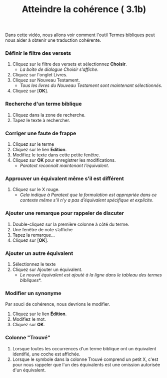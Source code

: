 ﻿---
title: Atteindre la cohérence ( 3.1b)
---
Dans cette vidéo, nous allons voir comment l'outil Termes bibliques peut nous aider à obtenir une traduction cohérente.

### Définir le filtre des versets

1.  Cliquez sur le filtre des versets et sélectionnez **Choisir**.  
     -  *La boîte de dialogue Choisir s’affiche*.
1.  Cliquez sur l'onglet Livres.
1.  Cliquez sur Nouveau Testament.
     -  *Tous les livres du Nouveau Testament sont maintenant sélectionnés*.
1.  Cliquez sur [**OK**].

### Recherche d'un terme biblique

1.  Cliquez dans la zone de recherche.
1.  Tapez le texte à rechercher.

### Corriger une faute de frappe

1.  Cliquez sur le terme
2.  Cliquez sur le lien **Édition**.
3.  Modifiez le texte dans cette petite fenêtre.
4.  Cliquez sur **OK** pour enregistrer les modifications.  
     -  *Paratext reconnaît maintenant l’équivalent*.

### Approuver un équivalent même s'il est différent

1.  Cliquez sur le X rouge.  
     -  *Cela indique à Paratext que la formulation est appropriée dans ce contexte même s'il n'y a pas d’équivalent spécifique et explicite*.

### Ajouter une remarque pour rappeler de discuter

1.  Double-cliquez sur la première colonne à côté du terme.
1.  Une fenêtre de note s’affiche
1.  Tapez la remarque…
1.  Cliquez sur [**OK**].

### Ajouter un autre équivalent

1.  Sélectionnez le texte
1.  Cliquez sur Ajouter un équivalent.
     -  *Le nouvel équivalent est ajouté à la ligne dans le tableau des termes bibliques**.

### Modifier un synonyme

Par souci de cohérence, nous devrions le modifier.

1.  Cliquez sur le lien  **Édition**.
1.  Modifiez le mot.
1.  Cliquez sur **OK**.

### Colonne "Trouvé"

1.  Lorsque toutes les occurrences d'un terme biblique ont un équivalent identifié, une coche est affichée.
1.  Lorsque le symbole dans la colonne Trouvé comprend un petit X, c'est pour nous rappeler que l'un des équivalents est une omission autorisée d'un équivalent.

